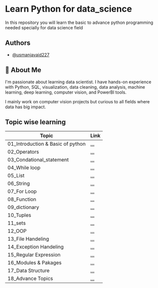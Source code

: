# Learn Python for data_science
In this repository you will learn the basic to advance python programming needed specially for data science field
## Authors

- [@usmanjavaid227](https://www.github.com/usmanjavaid227)


## 🚀 About Me
I'm passionate about learning data scientist. I have hands-on experience with Python, SQL, visualization, data cleaning, data analysis, machine learning, deep learning, computer vision, and PowerBI tools.

I mainly work on computer vision projects but curious to all fields where data has big impact.

## Topic wise learning

| Topic             | Link                                                                |
| ----------------- | ------------------------------------------------------------------ |
| 01_Introduction & Basic of python | [...](https://github.com/usmanjavaid227/LearnPython/tree/master/01_Introduction%20%26%20Basics%20of%20Python)  |
| 02_Operators | [...](https://github.com/usmanjavaid227/LearnPython/tree/master/02_Operators)  |
| 03_Condational_statement | [...](https://github.com/usmanjavaid227/LearnPython/tree/master/03_Conditional-Statement)  |
| 04_While loop | [...](https://github.com/usmanjavaid227/LearnPython/tree/master/04_While_Loop)  |
| 05_List | [...](https://github.com/usmanjavaid227/LearnPython/tree/master/05_List)  |
| 06_String | [...](https://github.com/usmanjavaid227/LearnPython/tree/master/06_String)  |
| 07_For Loop | [...](https://github.com/usmanjavaid227/LearnPython/tree/master/07_For_Loop)  |
| 08_Function | [...](https://github.com/usmanjavaid227/LearnPython/tree/master/08_function)  |
| 09_dictionary | [...](https://github.com/usmanjavaid227/LearnPython/tree/master/09_Dictionary)  |
| 10_Tuples | [...](https://github.com/usmanjavaid227/LearnPython/tree/master/10_Tuple)  |
| 11_sets | [...](https://github.com/usmanjavaid227/LearnPython/tree/master/11_Set)  |
| 12_OOP | [...](https://github.com/usmanjavaid227/LearnPython/tree/master/12_OOP)  |
| 13_File Handeling | [...](https://github.com/usmanjavaid227/LearnPython/tree/master/13_File%20Handling)  |
| 14_Exception Handeling | [...](https://github.com/usmanjavaid227/LearnPython/tree/master/14_Expection%20Handling)  |
| 15_Regular Expression | [...](https://github.com/usmanjavaid227/LearnPython/tree/master/15_Regular%20Expression)  |
| 16_Modules & Pakages | [...](https://github.com/usmanjavaid227/LearnPython/tree/master/16_Modules%20%26%20Pakages)  |
| 17_Data Structure| [...](https://github.com/usmanjavaid227/LearnPython/tree/master/17_DataStructure)  |
| 18_Advance Topics| [...](https://github.com/usmanjavaid227/LearnPython/tree/master/18_Advance_Topics)  |
